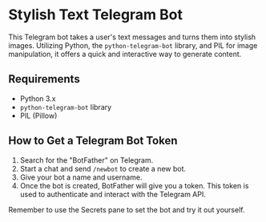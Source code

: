 # Stylish Text Telegram Bot

This Telegram bot takes a user's text messages and turns them into stylish images. Utilizing Python, the `python-telegram-bot` library, and PIL for image manipulation, it offers a quick and interactive way to generate content.

## Requirements
- Python 3.x
- `python-telegram-bot` library
- PIL (Pillow)

## How to Get a Telegram Bot Token

1. Search for the "BotFather" on Telegram.
2. Start a chat and send `/newbot` to create a new bot.
3. Give your bot a name and username.
4. Once the bot is created, BotFather will give you a token. This token is used to authenticate and interact with the Telegram API.

Remember to use the Secrets pane to set the bot and try it out yourself.
